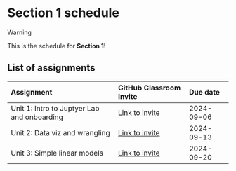 # Section 1 schedule

> [!WARNING]  
> This is the schedule for **Section 1**!

## List of assignments

| **Assignment** | **GitHub Classroom Invite** | **Due date** |
|:--- |:--- |:--- |
| Unit 1: Intro to Juptyer Lab and onboarding | [Link to invite](https://classroom.github.com/a/NqDaPdY9) | 2024-09-06 |
| Unit 2: Data viz and wrangling | [Link to invite](https://classroom.github.com/a/iNNb_ijT) | 2024-09-13 |
| Unit 3: Simple linear models | [Link to invite](https://classroom.github.com/a/HFWHmy73) | 2024-09-20 |
<!-- start of comment
| Unit 4: Multiple regression | [Link to invite](https://classroom.github.com/a/MzXN533W) | 2024-05-31 |
| Unit 5: Logistic regression | [Link to invite](https://classroom.github.com/a/psdk0fEo) | 2024-06-07 |
| Unit 6: Scikit-Learn API | [Link to invite](https://classroom.github.com/a/l9uYoyRL) | 2024-06-14 |
| Unit 7: Virtual sampling | [Link to invite](https://classroom.github.com/a/AuL6F9ei) | 2024-06-21 |
| Unit 8: Bootstrap sampling and confidence intervals | [Link to invite](https://classroom.github.com/a/vOXNrqpF) | 2024-06-28 |
| Unit 9: Hypothesis testing | [Link to invite](https://classroom.github.com/a/-tFaiR53) | 2024-07-12 |
| Unit 10: Inference for regression | [Link to invite](https://classroom.github.com/a/CtoR5reg) | 2024-07-19 | 
| Unit 11: Decision trees | [Link to invite](https://classroom.github.com/a/5fc0cHlJ) | 2024-07-26 |
| Unit 12: Non-linear models | [Link to invite](https://classroom.github.com/a/NwFwYuKk) | 2024-08-02 |
| Unit 13: Evaluating model performance| [Link to invite](https://classroom.github.com/a/XrLKD54T) | 2023-08-07 |
end of comment -->
